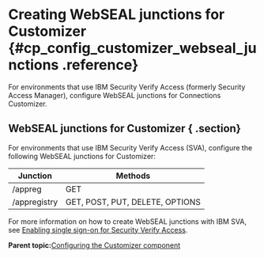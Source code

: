 # Creating WebSEAL junctions for Customizer {#cp_config_customizer_webseal_junctions .reference}

For environments that use IBM Security Verify Access (formerly Security Access Manager), configure WebSEAL junctions for Connections Customizer.

## WebSEAL junctions for Customizer { .section}

For environments that use IBM Security Verify Access (SVA), configure the following WebSEAL junctions for Customizer:

|Junction|Methods|
|--------|-------|
|/appreg|GET|
|/appregistry|GET, POST, PUT, DELETE, OPTIONS|

For more information on how to create WebSEAL junctions with IBM SVA, see [Enabling single sign-on for Security Verify Access](../secure/t_secure_with_tam.md).

**Parent topic:**[Configuring the Customizer component](../install/cp_config_customizer_intro.md)

